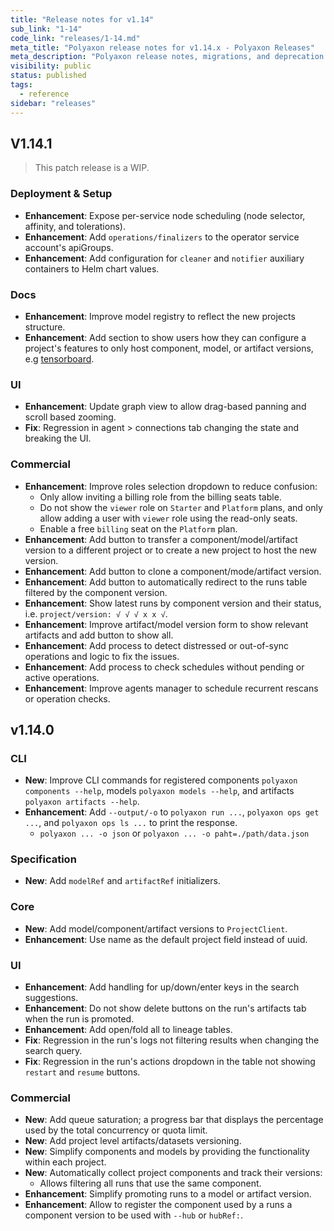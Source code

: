 ```yaml
---
title: "Release notes for v1.14"
sub_link: "1-14"
code_link: "releases/1-14.md"
meta_title: "Polyaxon release notes for v1.14.x - Polyaxon Releases"
meta_description: "Polyaxon release notes, migrations, and deprecation notes for v1.14.x."
visibility: public
status: published
tags:
  - reference
sidebar: "releases"
---
```


## V1.14.1

> This patch release is a WIP.

### Deployment & Setup

 * **Enhancement**: Expose per-service node scheduling (node selector, affinity, and tolerations).
 * **Enhancement**: Add `operations/finalizers` to the operator service account's apiGroups.
 * **Enhancement**: Add configuration for `cleaner` and `notifier` auxiliary containers to Helm chart values. 

### Docs

 * **Enhancement**: Improve model registry to reflect the new projects structure.
 * **Enhancement**: Add section to show users how they can configure a project's features to only host component, model, or artifact versions, e.g [tensorboard](https://cloud.polyaxon.com/ui/polyaxon/tensorboard). 

### UI

 * **Enhancement**: Update graph view to allow drag-based panning and scroll based zooming.  
 * **Fix**: Regression in agent > connections tab changing the state and breaking the UI.

### Commercial

 * **Enhancement**: Improve roles selection dropdown to reduce confusion:
   * Only allow inviting a billing role from the billing seats table.
   * Do not show the `viewer` role on `Starter` and `Platform` plans, and only allow adding a user with `viewer` role using the read-only seats.
   * Enable a free `billing` seat on the `Platform` plan.
 * **Enhancement**: Add button to transfer a component/model/artifact version to a different project or to create a new project to host the new version.
 * **Enhancement**: Add button to clone a component/mode/artifact version.
 * **Enhancement**: Add button to automatically redirect to the runs table filtered by the component version. 
 * **Enhancement**: Show latest runs by component version and their status, i.e. `project/version: √ √ √ x x √`.
 * **Enhancement**: Improve artifact/model version form to show relevant artifacts and add button to show all.
 * **Enhancement**: Add process to detect distressed or out-of-sync operations and logic to fix the issues.
 * **Enhancement**: Add process to check schedules without pending or active operations.
 * **Enhancement**: Improve agents manager to schedule recurrent rescans or operation checks.

## v1.14.0

### CLI

 * **New**: Improve CLI commands for registered components `polyaxon components --help`, models `polyaxon models --help`, and artifacts `polyaxon artifacts --help`.  
 * **Enhancement**: Add `--output/-o` to `polyaxon run ...`, `polyaxon ops get ...`, and `polyaxon ops ls ...` to print the response.
   * `polyaxon ... -o json` or `polyaxon ... -o paht=./path/data.json`

### Specification

 * **New**: Add `modelRef` and `artifactRef` initializers. 

### Core

 * **New**: Add model/component/artifact versions to `ProjectClient`.
 * **Enhancement**: Use name as the default project field instead of uuid.

### UI

 * **Enhancement**: Add handling for up/down/enter keys in the search suggestions. 
 * **Enhancement**: Do not show delete buttons on the run's artifacts tab when the run is promoted.
 * **Enhancement**: Add open/fold all to lineage tables.
 * **Fix**: Regression in the run's logs not filtering results when changing the search query.
 * **Fix**: Regression in the run's actions dropdown in the table not showing `restart` and `resume` buttons.

### Commercial

 * **New**: Add queue saturation; a progress bar that displays the percentage used by the total concurrency or quota limit.
 * **New**: Add project level artifacts/datasets versioning.
 * **New**: Simplify components and models by providing the functionality within each project.
 * **New**: Automatically collect project components and track their versions:
   * Allows filtering all runs that use the same component.
 * **Enhancement**: Simplify promoting runs to a model or artifact version.
 * **Enhancement**: Allow to register the component used by a runs a component version to be used with `--hub` or `hubRef:`.

